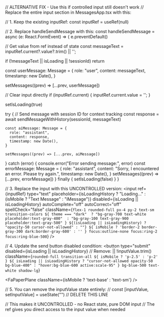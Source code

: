 // ALTERNATIVE FIX - Use this if controlled input still doesn't work
// Replace the entire input section in MessagesApp.tsx with this:

// 1. Keep the existing inputRef: const inputRef = useRef<HTMLInputElement>(null)

// 2. Replace handleSendMessage with this:
const handleSendMessage = async (e: React.FormEvent) => {
  e.preventDefault()
  
  // Get value from ref instead of state
  const messageText = inputRef.current?.value?.trim() || '';
  
  if (!messageText || isLoading || !sessionId) return

  const userMessage: Message = {
    role: "user",
    content: messageText,
    timestamp: new Date(),
  }

  setMessages((prev) => [...prev, userMessage])
  
  // Clear input directly
  if (inputRef.current) {
    inputRef.current.value = '';
  }
  
  setIsLoading(true)

  try {
    // Send message with session ID for context tracking
    const response = await sendMessageWithHistory(sessionId, messageText)

    const aiMessage: Message = {
      role: "assistant",
      content: response,
      timestamp: new Date(),
    }

    setMessages((prev) => [...prev, aiMessage])
  } catch (error) {
    console.error("Error sending message:", error)
    const errorMessage: Message = {
      role: "assistant",
      content: "Sorry, I encountered an error. Please try again.",
      timestamp: new Date(),
    }
    setMessages((prev) => [...prev, errorMessage])
  } finally {
    setIsLoading(false)
  }
}

// 3. Replace the input with this UNCONTROLLED version:
<input
  ref={inputRef}
  type="text"
  placeholder={isLoadingHistory ? "Loading..." : (isMobile ? "Text Message" : "iMessage")}
  disabled={isLoading || isLoadingHistory}
  autoComplete="off"
  autoCorrect="off"
  spellCheck="false"
  className={`flex-1 rounded-full px-4 py-2 text-sm transition-colors ${
    theme === "dark" 
      ? "bg-gray-700 text-white placeholder:text-gray-400" 
      : "bg-gray-100 text-gray-900 placeholder:text-gray-500"
  } ${(isLoading || isLoadingHistory) ? "opacity-50 cursor-not-allowed" : ""} ${
    isMobile ? 'border-2 border-gray-300 dark:border-gray-600' : ''
  } focus:outline-none focus:ring-2 focus:ring-blue-500`}
/>

// 4. Update the send button disabled condition:
<button
  type="submit"
  disabled={isLoading || isLoadingHistory}
  // Remove: || !inputValue.trim()
  className={`rounded-full transition-all ${
    isMobile ? 'p-2.5' : 'p-2'
  } ${
    isLoading || isLoadingHistory
      ? "cursor-not-allowed opacity-50 bg-blue-400"
      : "hover:bg-blue-600 active:scale-95"
  } bg-blue-500 text-white shadow-lg`}
>
  <FaPaperPlane className={isMobile ? 'text-base' : 'text-sm'} />
</button>

// 5. You can remove the inputValue state entirely:
// const [inputValue, setInputValue] = useState("") // DELETE THIS LINE

// This makes it UNCONTROLLED - no React state, pure DOM input
// The ref gives you direct access to the input value when needed
